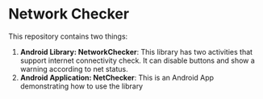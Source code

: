 # Network Checker

This repository contains two things:
1. **Android Library: NetworkChecker**: This library has two activities that support internet connectivity check. It can disable buttons and show a warning according to net status.
2. **Android Application: NetChecker**: This is an Android App demonstrating how to use the library
